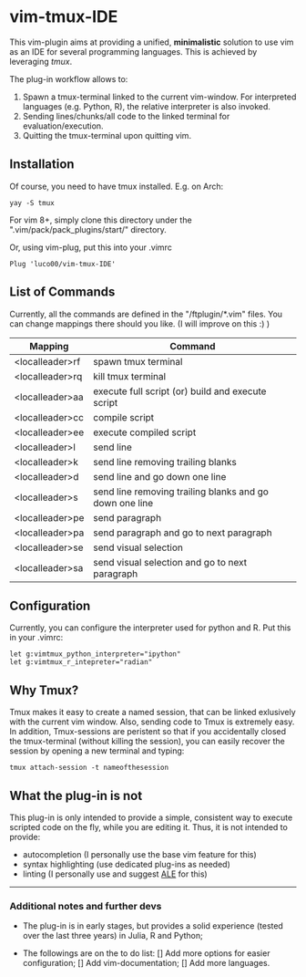 # vim-tmux-IDE
This vim-plugin aims at providing a unified, **minimalistic** solution to use vim as an IDE for several programming languages.
This is achieved by leveraging *tmux*.

The plug-in workflow allows to:

1. Spawn a tmux-terminal linked to the current vim-window. For interpreted languages (e.g. Python, R), the relative interpreter is also invoked.
2. Sending lines/chunks/all code to the linked terminal for evaluation/execution.
3. Quitting the tmux-terminal upon quitting vim.

## Installation

Of course, you need to have tmux installed.
E.g. on Arch:
```
yay -S tmux
```

For vim 8+, simply clone this directory under the ".vim/pack/pack_plugins/start/" directory.

Or, using vim-plug, put this into your .vimrc
```
Plug 'luco00/vim-tmux-IDE'
```

## List of Commands
Currently, all the commands are defined in the "/ftplugin/*.vim" files.
You can change mappings there should you like.
(I will improve on this :) )

|Mapping | Command|
|--------|-----------|
| \<localleader\>rf| spawn tmux terminal|
| \<localleader\>rq| kill tmux terminal|
| \<localleader\>aa| execute full script (or) build and execute script|
| \<localleader\>cc| compile script|
| \<localleader\>ee| execute compiled script|
| \<localleader\>l| send line |
| \<localleader\>k| send line removing trailing blanks |
| \<localleader\>d| send line and go down one line |
| \<localleader\>s| send line removing trailing blanks and go down one line |
| \<localleader\>pe| send paragraph |
| \<localleader\>pa| send paragraph and go to next paragraph |
| \<localleader\>se| send visual selection |
| \<localleader\>sa| send visual selection and go to next paragraph |

## Configuration
Currently, you can configure the interpreter used for python and R.
Put this in your .vimrc:
```
let g:vimtmux_python_interpreter="ipython"
let g:vimtmux_r_intepreter="radian"
```

## Why Tmux?
Tmux makes it easy to create a named session, that can be linked exlusively with the current vim window.
Also, sending code to Tmux is extremely easy.
In addition, Tmux-sessions are peristent so that if you accidentally closed the tmux-terminal (without killing the session), you can easily recover the session by opening a new terminal and typing:
```
tmux attach-session -t nameofthesession
```
## What the plug-in is not
This plug-in is only intended to provide a simple, consistent way to execute scripted code on the fly, while you are editing it.
Thus, it is not intended to provide:
* autocompletion (I personally use the base vim feature for this)
* syntax highlighting (use dedicated plug-ins as needed)
* linting (I personally use and suggest [ALE](https://github.com/dense-analysis/ale) for this)

---
### Additional notes and further devs

* The plug-in is in early stages, but provides a solid experience (tested over the last three years) in Julia, R and Python;

* The followings are on the to do list:
    [] Add more options for easier configuration;
    [] Add vim-documentation;
    [] Add more languages.
